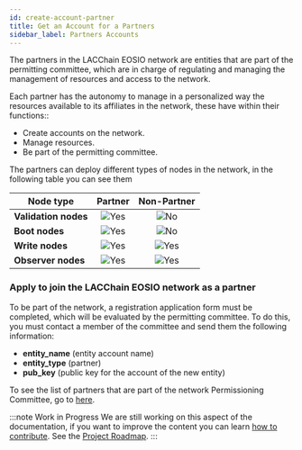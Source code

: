 ```yaml
---
id: create-account-partner
title: Get an Account for a Partners
sidebar_label: Partners Accounts
---
```


The partners in the LACChain EOSIO network are entities that are part of the permitting committee, which are in charge of regulating and managing the management of resources and access to the network.

Each partner has the autonomy to manage in a personalized way the resources available to its affiliates in the network, these have within their functions::

- Create accounts on the network.
- Manage resources.
- Be part of the permitting committee.

The partners can deploy different types of nodes in the network, in the following table you can see them

| Node type | Partner | Non-Partner |
|-----------|:-------:|:-----------:|
| **Validation nodes**| ![Yes](/img/yes-icon.svg) |  ![No](/img/no-icon.svg)  |
| **Boot nodes**     | ![Yes](/img/yes-icon.svg) |  ![No](/img/no-icon.svg)  |
| **Write nodes**   | ![Yes](/img/yes-icon.svg) | ![Yes](/img/yes-icon.svg) |
| **Observer nodes** | ![Yes](/img/yes-icon.svg) | ![Yes](/img/yes-icon.svg) |

### Apply to join the LACChain EOSIO network as a partner

To be part of the network, a registration application form must be completed, which will be evaluated by the permitting committee. To do this, you must contact a member of the committee and send them the following information:

- **entity_name** (entity account name)
- **entity_type** (partner)
- **pub_key** (public key for the account of the new entity)

To see the list of partners that are part of the network Permissioning Committee, go to [here](./partners).

:::note Work in Progress
We are still working on this aspect of the documentation, if you want to improve the content you can learn [how to contribute](./contribute). See the [Project Roadmap](../testnet/roadmap).
:::